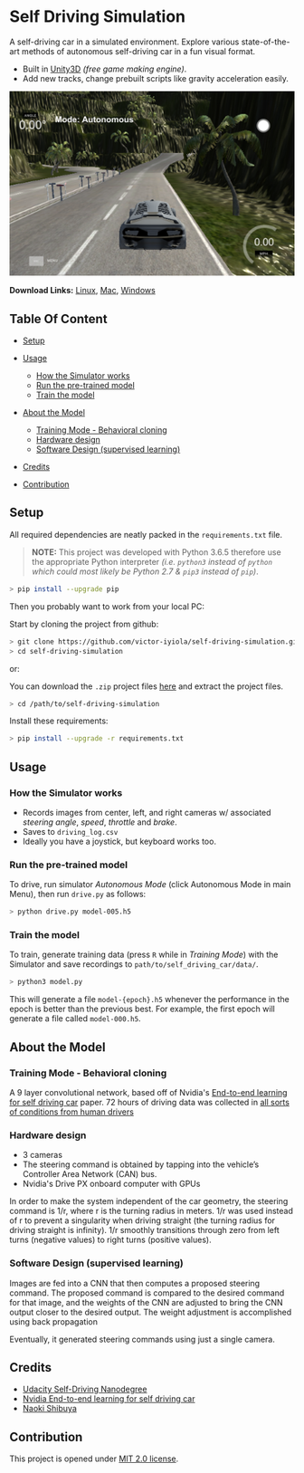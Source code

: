 # Self Driving Simulation

A self-driving car in a simulated environment. Explore various state-of-the-art methods of autonomous self-driving car in a fun visual format.

- Built in [Unity3D](https://unity3d.com/) *(free game making engine)*.
- Add new tracks, change prebuilt scripts like gravity acceleration easily.

<!-- Simulator Screenshot -->
![Jungle Track](images/jungle_track.png)

**Download Links:** [Linux](https://d17h27t6h515a5.cloudfront.net/topher/2017/February/58983558_beta-simulator-linux/beta-simulator-linux.zip), [Mac](https://d17h27t6h515a5.cloudfront.net/topher/2017/February/58983385_beta-simulator-mac/beta-simulator-mac.zip), [Windows](https://d17h27t6h515a5.cloudfront.net/topher/2017/February/58983318_beta-simulator-windows/beta-simulator-windows.zip)

## Table Of Content

- [Setup](#setup)

- [Usage](#usage)
  - [How the Simulator works](#how-the-simulator-works)
  - [Run the pre-trained model](#run-the-pre-trained-model)
  - [Train the model](#train-the-model)

- [About the Model](#about-the-model)
  - [Training Mode - Behavioral cloning](#training-mode---behavioral-cloning)
  - [Hardware design](#hardware-design)
  - [Software Design (supervised learning)](#software-design-(supervised-learning))

- [Credits](#credits)

- [Contribution](#contribution)

## Setup

All required dependencies are neatly packed in the ``requirements.txt`` file.

> **NOTE:** This project was developed with Python 3.6.5 therefore use the appropriate Python interpreter *(i.e. ``python3`` instead of ``python`` which could most likely be Python 2.7 & ``pip3`` instead of ``pip``)*.

```sh
> pip install --upgrade pip
```

Then you probably want to work from your local PC:

Start by cloning the project from github:

```sh
> git clone https://github.com/victor-iyiola/self-driving-simulation.git
> cd self-driving-simulation
```

or:

You can download the `.zip` project files [here](https://github.com/victor-iyiola/self-driving-simulation) and extract the project files.

```sh
> cd /path/to/self-driving-simulation
```

Install these requirements:

```sh
> pip install --upgrade -r requirements.txt
```

## Usage

### How the Simulator works

- Records images from center, left, and right cameras w/ associated *steering angle*, *speed*, *throttle* and *brake*.
- Saves to `driving_log.csv`
- Ideally you have a joystick, but keyboard works too.

### Run the pre-trained model

To drive, run simulator *Autonomous Mode* (click Autonomous Mode in main Menu), then run `drive.py` as follows:

```sh
> python drive.py model-005.h5
```

### Train the model

To train, generate training data (press `R` while in *Training Mode*) with the Simulator and save
recordings to `path/to/self_driving_car/data/`.

```sh
> python3 model.py
```

This will generate a file `model-{epoch}.h5` whenever the performance in the epoch is better
than the previous best.  For example, the first epoch will generate a file called `model-000.h5`.

## About the Model

### Training Mode - Behavioral cloning

<!-- markdownlint-disable MD033 -->
A 9 layer convolutional network, based off of Nvidia's [End-to-end learning for self driving car](https://arxiv.org/pdf/1604.07316) paper.
72 hours of driving data was collected in <a href="https://www.youtube.com/watch?v=NJU9ULQUwng" target="_blank">all sorts of conditions from human drivers</a>
<!-- markdownlint-enable MD033 -->

### Hardware design

- 3 cameras
- The steering command is obtained by tapping into the vehicle’s Controller Area Network (CAN) bus.
- Nvidia's Drive PX onboard computer with GPUs

In order to make the system independent of the car geometry, the steering command is 1/r, where r is the turning radius in meters.  1/r was used instead of r to prevent a singularity when driving straight (the turning radius for driving straight is infinity). 1/r smoothly transitions through zero from left turns (negative values) to right turns (positive values).

### Software Design (supervised learning)

Images are fed into a CNN that then computes a proposed steering command. The proposed command is compared to the desired command for that image, and the weights of the CNN are adjusted to bring the CNN output closer to the desired output. The weight adjustment is accomplished using back propagation

Eventually, it generated steering commands using just a single camera.

## Credits

- [Udacity Self-Driving Nanodegree](https://github.com/udacity/self-driving-car-sim)
- [Nvidia End-to-end learning for self driving car](https://arxiv.org/pdf/1604.07316)
- [Naoki Shibuya](https://github.com/naokishibuya/)

## Contribution

This project is opened under [MIT 2.0 license](https://github.com/victor-iyiola/self-driving-simulation/blob/master/LICENSE).
